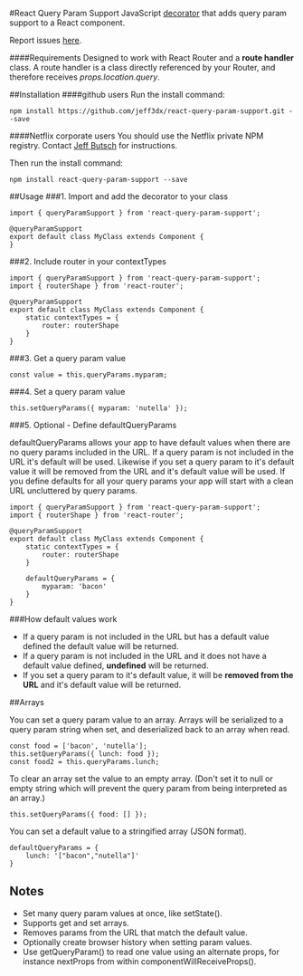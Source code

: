 #React Query Param Support
JavaScript [decorator](https://medium.com/google-developers/exploring-es7-decorators-76ecb65fb841#.e3bcycini) that adds query param support to a React component.

Report issues [here](https://github.com/jeff3dx/query-param-support/issues).

####Requirements
Designed to work with React Router and a **route handler** class. A route handler is a class directly referenced by your Router, and therefore receives *props.location.query*.

##Installation
####github users
Run the install command:

	npm install https://github.com/jeff3dx/react-query-param-support.git --save

####Netflix corporate users
You should use the Netflix private NPM registry. Contact [Jeff Butsch](mailto:jbutsch@netflix.com) for instructions. 

Then run the install command:

	npm install react-query-param-support --save


##Usage
###1. Import and add the decorator to your class
	
	import { queryParamSupport } from 'react-query-param-support';
	
	@queryParamSupport
	export default class MyClass extends Component {
	}

###2. Include router in your contextTypes
	
	import { queryParamSupport } from 'react-query-param-support';
	import { routerShape } from 'react-router';
	
	@queryParamSupport
	export default class MyClass extends Component {
		static contextTypes = {
			router: routerShape
		}
	}

###3. Get a query param value
	
	const value = this.queryParams.myparam;

###4. Set a query param value
	
	this.setQueryParams({ myparam: 'nutella' });

###5. Optional - Define defaultQueryParams

defaultQueryParams allows your app to have default values when there are no query params included in the URL. If a query param is not included in the URL it's default will be used. Likewise if you set a query param to it's default value it will be removed from the URL and it's default value will be used. If you define defaults for all your query params your app will start with a clean URL uncluttered by query params.  

	import { queryParamSupport } from 'react-query-param-support';
	import { routerShape } from 'react-router';
	
	@queryParamSupport
	export default class MyClass extends Component {
		static contextTypes = {
			router: routerShape
		}

	    defaultQueryParams = {
	        myparam: 'bacon'
	    }
	}


###How default values work

* If a query param is not included in the URL but has a default value defined the default value will be returned.
* If a query param is not included in the URL and it does not have a default value defined, **undefined** will be returned.
* If you set a query param to it's default value, it will be **removed from the URL** and it's default value will be returned.
	
##Arrays

You can set a query param value to an array. Arrays will be serialized to a query param string when set, and deserialized back to an array when read.

	const food = ['bacon', 'nutella'];
	this.setQueryParams({ lunch: food });
	const food2 = this.queryParams.lunch;

To clear an array set the value to an empty array. (Don't set it to null or empty string which will prevent the query param from being interpreted as an array.)

	this.setQueryParams({ food: [] });

You can set a default value to a stringified array (JSON format).

	defaultQueryParams = {
		lunch: '["bacon","nutella"]'
	}


## Notes
- Set many query param values at once, like setState().
- Supports get and set arrays.
- Removes params from the URL that match the default value.
- Optionally create browser history when setting param values.
- Use getQueryParam() to read one value using an alternate props, for instance nextProps from within componentWillReceiveProps().


